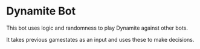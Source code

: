 # Dynamite Bot

This bot uses logic and randomness to play Dynamite against other bots.

It takes previous gamestates as an input and uses these to make decisions.


